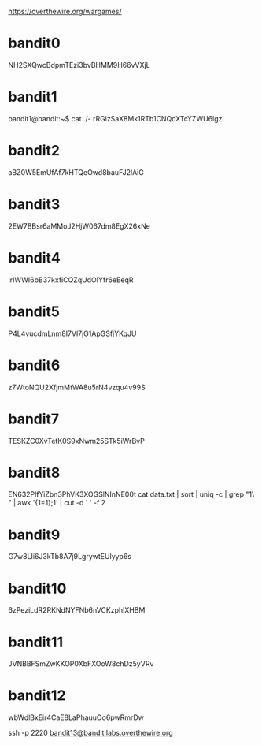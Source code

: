 https://overthewire.org/wargames/

# bandit0

NH2SXQwcBdpmTEzi3bvBHMM9H66vVXjL

# bandit1

bandit1@bandit:~$ cat ./-
rRGizSaX8Mk1RTb1CNQoXTcYZWU6lgzi

# bandit2

aBZ0W5EmUfAf7kHTQeOwd8bauFJ2lAiG

# bandit3

2EW7BBsr6aMMoJ2HjW067dm8EgX26xNe

# bandit4

lrIWWI6bB37kxfiCQZqUdOIYfr6eEeqR

# bandit5

P4L4vucdmLnm8I7Vl7jG1ApGSfjYKqJU

# bandit6

z7WtoNQU2XfjmMtWA8u5rN4vzqu4v99S

# bandit7

TESKZC0XvTetK0S9xNwm25STk5iWrBvP

# bandit8

EN632PlfYiZbn3PhVK3XOGSlNInNE00t
cat data.txt | sort | uniq -c | grep "1\ " | awk '{$1=$1};1' | cut -d ' ' -f 2

# bandit9

G7w8LIi6J3kTb8A7j9LgrywtEUlyyp6s

# bandit10

6zPeziLdR2RKNdNYFNb6nVCKzphlXHBM

# bandit11

JVNBBFSmZwKKOP0XbFXOoW8chDz5yVRv

# bandit12

wbWdlBxEir4CaE8LaPhauuOo6pwRmrDw



ssh -p 2220 bandit13@bandit.labs.overthewire.org
